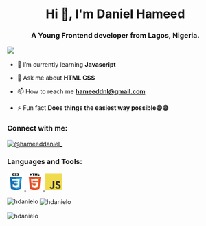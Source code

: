 <h1 align="center">Hi 👋, I'm Daniel Hameed</h1>
<h3 align="center">A Young Frontend developer from Lagos, Nigeria.</h3>

![](https://www.codewars.com/users/HDanielO/badges/large)

- 🌱 I’m currently learning **Javascript**

- 💬 Ask me about **HTML CSS**

- 📫 How to reach me **hameeddnl@gmail.com**

- ⚡ Fun fact **Does things the easiest way possible😅😅**

<h3 align="left">Connect with me:</h3>
<p align="left">
<a href="https://twitter.com/HameedDaniel_?t=63PDuu3EIpnEsj5jTlDh6A&s=09" target="blank"><img align="center" src="https://raw.githubusercontent.com/rahuldkjain/github-profile-readme-generator/master/src/images/icons/Social/twitter.svg" alt="@hameeddaniel_" height="30" width="40" /></a>
</p>

<h3 align="left">Languages and Tools:</h3>
<p align="left"> <a href="https://www.w3schools.com/css/" target="_blank" rel="noreferrer"> <img src="https://raw.githubusercontent.com/devicons/devicon/master/icons/css3/css3-original-wordmark.svg" alt="css3" width="40" height="40"/> </a> <a href="https://www.w3.org/html/" target="_blank" rel="noreferrer"> <img src="https://raw.githubusercontent.com/devicons/devicon/master/icons/html5/html5-original-wordmark.svg" alt="html5" width="40" height="40"/> </a> <a href="https://developer.mozilla.org/en-US/docs/Web/JavaScript" target="_blank" rel="noreferrer"> <img src="https://raw.githubusercontent.com/devicons/devicon/master/icons/javascript/javascript-original.svg" alt="javascript" width="40" height="40"/> </a> </p>

<p><img align="left" src="https://github-readme-stats.vercel.app/api/top-langs?username=hdanielo&show_icons=true&locale=en&layout=compact" alt="hdanielo" /></p>

<p>&nbsp;<img align="center" src="https://github-readme-stats.vercel.app/api?username=hdanielo&show_icons=true&locale=en" alt="hdanielo" /></p>

<p><img align="center" src="https://github-readme-streak-stats.herokuapp.com/?user=hdanielo&" alt="hdanielo" /></p>
